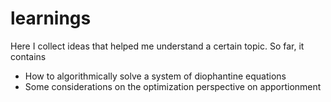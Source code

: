 # learnings

Here I collect ideas that helped me understand a certain topic. So far, it contains
- How to algorithmically solve a system of diophantine equations
- Some considerations on the optimization perspective on apportionment 
